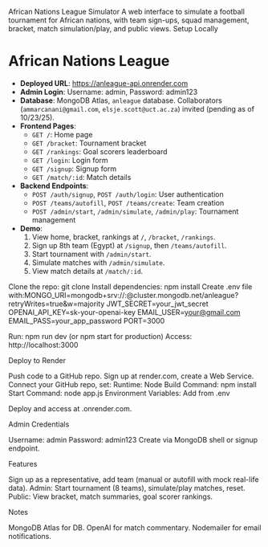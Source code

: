 African Nations League Simulator
A web interface to simulate a football tournament for African nations, with team sign-ups, squad management, bracket, match simulation/play, and public views.
Setup Locally

# African Nations League
- **Deployed URL**: https://anleague-api.onrender.com
- **Admin Login**: Username: admin, Password: admin123
- **Database**: MongoDB Atlas, `anleague` database. Collaborators (`ammarcanani@gmail.com`, `elsje.scott@uct.ac.za`) invited (pending as of 10/23/25).
- **Frontend Pages**:
  - `GET /`: Home page
  - `GET /bracket`: Tournament bracket
  - `GET /rankings`: Goal scorers leaderboard
  - `GET /login`: Login form
  - `GET /signup`: Signup form
  - `GET /match/:id`: Match details
- **Backend Endpoints**:
  - `POST /auth/signup`, `POST /auth/login`: User authentication
  - `POST /teams/autofill`, `POST /teams/create`: Team creation
  - `POST /admin/start`, `/admin/simulate`, `/admin/play`: Tournament management
- **Demo**:
  1. View home, bracket, rankings at `/`, `/bracket`, `/rankings`.
  2. Sign up 8th team (Egypt) at `/signup`, then `/teams/autofill`.
  3. Start tournament with `/admin/start`.
  4. Simulate matches with `/admin/simulate`.
  5. View match details at `/match/:id`.

Clone the repo: git clone <your-repo-url>
Install dependencies: npm install
Create .env file with:MONGO_URI=mongodb+srv://<user>:<pass>@cluster.mongodb.net/anleague?retryWrites=true&w=majority
JWT_SECRET=your_jwt_secret
OPENAI_API_KEY=sk-your-openai-key
EMAIL_USER=your@gmail.com
EMAIL_PASS=your_app_password
PORT=3000


Run: npm run dev (or npm start for production)
Access: http://localhost:3000

Deploy to Render

Push code to a GitHub repo.
Sign up at render.com, create a Web Service.
Connect your GitHub repo, set:
Runtime: Node
Build Command: npm install
Start Command: node app.js
Environment Variables: Add from .env


Deploy and access at <your-app>.onrender.com.

Admin Credentials

Username: admin
Password: admin123
Create via MongoDB shell or signup endpoint.

Features

Sign up as a representative, add team (manual or autofill with mock real-life data).
Admin: Start tournament (8 teams), simulate/play matches, reset.
Public: View bracket, match summaries, goal scorer rankings.

Notes

MongoDB Atlas for DB.
OpenAI for match commentary.
Nodemailer for email notifications.
